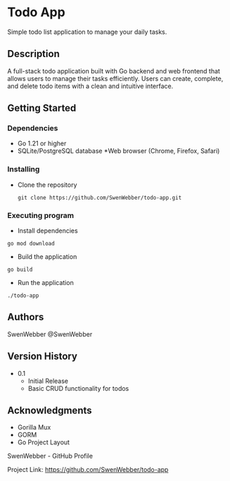 # Todo App

Simple todo list application to manage your daily tasks.

## Description

A full-stack todo application built with Go backend and web frontend that allows users to manage their tasks efficiently. Users can create, complete, and delete todo items with a clean and intuitive interface.


## Getting Started

### Dependencies

* Go 1.21 or higher
* SQLite/PostgreSQL database
*Web browser (Chrome, Firefox, Safari)
### Installing

* Clone the repository
  ```
  git clone https://github.com/SwenWebber/todo-app.git
  ```
### Executing program

* Install dependencies

```
go mod download
```
* Build the application
```
go build
```
* Run the application
```
./todo-app
```

## Authors

SwenWebber
@SwenWebber

## Version History

* 0.1
    * Initial Release
    * Basic CRUD functionality for todos

## Acknowledgments

* Gorilla Mux
* GORM
* Go Project Layout



SwenWebber - GitHub Profile

Project Link: https://github.com/SwenWebber/todo-app
